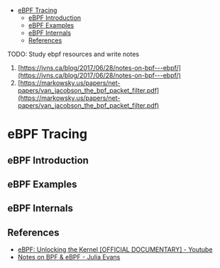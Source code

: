 - [eBPF Tracing](#ebpf-tracing)
  - [eBPF Introduction](#ebpf-introduction)
  - [eBPF Examples](#ebpf-examples)
  - [eBPF Internals](#ebpf-internals)
  - [References](#references)

TODO: Study ebpf resources and write notes

1. [https://jvns.ca/blog/2017/06/28/notes-on-bpf---ebpf/](https://jvns.ca/blog/2017/06/28/notes-on-bpf---ebpf/)
2. [https://markowsky.us/papers/net-papers/van_jacobson_the_bpf_packet_filter.pdf](https://markowsky.us/papers/net-papers/van_jacobson_the_bpf_packet_filter.pdf)

# eBPF Tracing

## eBPF Introduction

## eBPF Examples

## eBPF Internals

## References

- [eBPF: Unlocking the Kernel [OFFICIAL DOCUMENTARY] - Youtube](https://www.youtube.com/watch?v=Wb_vD3XZYOA)
- [Notes on BPF & eBPF - Julia Evans](https://jvns.ca/blog/2017/06/28/notes-on-bpf---ebpf/)